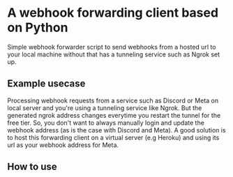 # A webhook forwarding client based on Python

Simple webhook forwarder script to send webhooks from a hosted url to your local machine without that has a tunneling service such as Ngrok set up.

## Example usecase

Processing webhook requests from a service such as Discord or Meta on local server and you're using a tunneling service like Ngrok. But the generated ngrok address changes everytime you restart the tunnel for the free tier. So, you don't want to always manually login and update the webhook address (as is the case with Discord and Meta).
A good solution is to host this forwarding client on a virtual server (e.g Heroku) and using its url as your webhook address for Meta.

## How to use
